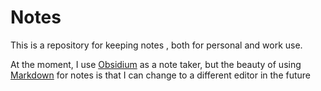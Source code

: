 # Notes

This is a repository for keeping notes , both for personal and work use.

At the moment, I use [Obsidium](https://obsidian.md/) as a note taker, but the beauty of using [Markdown](https://github.github.com/gfm/) for notes is that I can change to a different editor in the future
